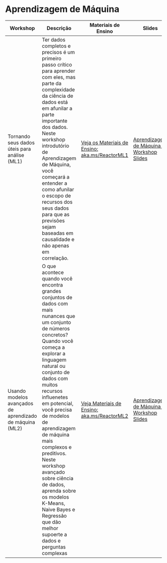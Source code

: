 # Aprendizagem de Máquina

| Workshop | Descrição | Materiais de Ensino | Slides |
| -------- | ----------- | ----------------- | ------ |
| Tornando seus dados úteis para análise (ML1) | Ter dados completos e precisos é um primeiro passo crítico para aprender com eles, mas parte da complexidade da ciência de dados está em afunilar a parte importante dos dados. Neste workshop introdutório de Aprendizagem de Máquina, você começará a entender a como afunilar o escopo de recursos dos seus dados para que as previsões sejam baseadas em causalidade e não apenas em correlação. | [Veja os Materiais de Ensino: aka.ms/ReactorML1](https://aka.ms/ReactorML1) | [Aprendizagem de Máquina 1 Workshop Slides](https://reactorworkshops.blob.core.windows.net/workshopslides/Machine-Learning-1-Dec-2019.pptx) |
| Usando modelos avançados de aprendizado de máquina (ML2) | O que acontece quando você encontra grandes conjuntos de dados com mais nunances que um conjunto de números concretos? Quando você começa a explorar a linguagem natural ou conjunto de dados com muitos recursos influenetes em potencial, você precisa de modelos de aprendizagem de máquina mais complexos e preditivos. Neste workshop avançado sobre ciência de dados, aprenda sobre os modelos K-Means, Naive Bayes e Regressão que dão melhor supoerte a dados e perguntas complexas  | [Veja Materiais de Ensino: aka.ms/ReactorML2](https://aka.ms/ReactorML2) | [Aprendizagem de Máquina 2 Workshop Slides](https://reactorworkshops.blob.core.windows.net/workshopslides/Machine-Learning-2-Dec-2019.pptx) |